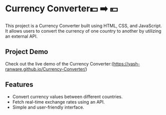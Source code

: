 # Currency Converter💵 ➡️ 💴
This project is a Currency Converter built using HTML, CSS, and JavaScript. It allows users to convert the currency of one country to another by utilizing an external API.

## Project Demo

Check out the live demo of the Currency Converter:(https://yash-ranware.github.io/Currency-Converter/)

## Features
- Convert currency values between different countries.
- Fetch real-time exchange rates using an API.
- Simple and user-friendly interface.

